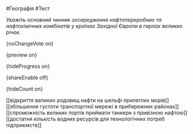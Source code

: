 #Географія #Тест

*Укажіть основний чинник зосередження нафтопереробних та нафтохімічних комбінатів у країнах Західної Європи в гирлах великих річок.*

{noChangeVote on}

{preview on}

{hideProgress on}

{shareEnable off}

{hideCount on}

[[відкриття великих родовищ нафти на шельфі прилеглих морів]]
[[збільшення густоти транспортної мережі в прибережних районах]]
[[спроможність великих портів приймати танкери з привізною нафтою]]
[[достатня кількість водних ресурсів для технологічних потреб підприємств]]
